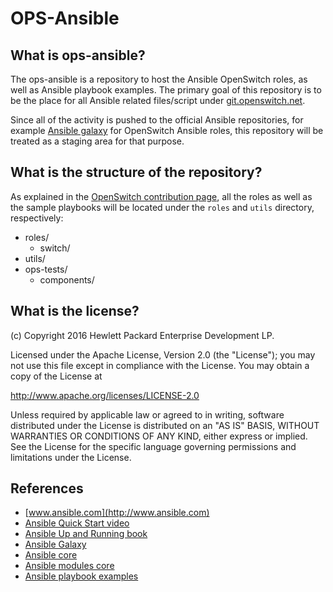 # OPS-Ansible

## What is ops-ansible?

The ops-ansible is a repository to host the Ansible OpenSwitch roles,
as well as Ansible playbook examples.  The primary goal of this repository
is to be the place for all Ansible related files/script under
[git.openswitch.net](http://git.openswitch.net/cgit/openswitch/ops-ansible).

Since all of the activity is pushed to the official Ansible
repositories, for example [Ansible galaxy](http://galaxy.ansible.com)
for OpenSwitch Ansible roles, this repository will be treated as a staging
area for that purpose.

## What is the structure of the repository?

As explained in the [OpenSwitch contribution page](http://www.openswitch.net/documents/dev/contribute-code#adding-top-level-files-and-directories),
all the roles as well as the sample playbooks will be located under the
```roles``` and ```utils``` directory, respectively:

- roles/
  - switch/
- utils/
- ops-tests/
  - components/

## What is the license?

(c) Copyright 2016 Hewlett Packard Enterprise Development LP.

Licensed under the Apache License, Version 2.0 (the "License"); you may
not use this file except in compliance with the License. You may obtain
a copy of the License at

http://www.apache.org/licenses/LICENSE-2.0

Unless required by applicable law or agreed to in writing, software
distributed under the License is distributed on an "AS IS" BASIS, WITHOUT
WARRANTIES OR CONDITIONS OF ANY KIND, either express or implied. See the
License for the specific language governing permissions and limitations
under the License.

## References

- [www.ansible.com](http://www.ansible.com)
- [Ansible Quick Start video](http://docs.ansible.com/ansible/quickstart.html)
- [Ansible Up and Running book](http://www.ansiblebook.com)
- [Ansible Galaxy](https://galaxy.ansible.com/)
- [Ansible core](https://github.com/ansible/ansible)
- [Ansible modules core](https://github.com/ansible/ansible-modules-core/)
- [Ansible playbook examples](https://github.com/ansible/ansible-examples)
